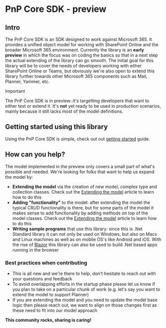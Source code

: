 ﻿# PnP Core SDK - preview

## Intro

The PnP Core SDK is an SDK designed to work against Microsoft 365. It provides a unified object model for working with SharePoint Online and the broader Microsoft 365 environment. Currently the library is an **early preview** in which the focus was on coding the basics so that in a next step the actual extending of the library can go smooth. The initial goal for this library will be to cover the needs of developers working with either SharePoint Online or Teams, but obviously we're also open to extend this library further towards other Microsoft 365 components such as Mail, Planner, Yammer, etc.

> [!Important]
> The PnP Core SDK is in preview: it's targetting developers that want to either test or extend it. It's **not** yet ready to be used in production scenarios, mainly because it still lacks most of the model definitions.

## Getting started using this library

Using the PnP Core SDK is simple, check out out [getting started](consumer/readme.md) guide.

## How can you help?

The model implemented in the preview only covers a small part of what's possible and needed. We're looking for folks that want to help us expand the model by:

- **Extending the model** via the creation of new model, complex type and collection classes. Check out the [Extending the model](contributor/readme.md) article to learn how to do this
- **Adding "functionality"** to the model: after extending the model the typical CRUD functionality is there, but for some parts of the model it makes sense to add functionality by adding methods on top of the model classes. Check out the [Extending the model](contributor/readme.md) article to learn how to do this
- **Writing sample programs** that use this library: since this is .Net Standard library it can not only be used on Windows, but also on Macs and Linux machines as well as on mobile OS's like Android and iOS. With the rise of [Blazor](https://dotnet.microsoft.com/apps/aspnet/web-apps/blazor) this library can also be used to build .Net based apps running in the browser

### Best practices when contributing

- This is all new and we're there to help, don't hesitate to reach out with your questions and feedback
- To avoid overlapping efforts in the startup phase please let us know if you plan to take on a particular chunk of work (e.g. let's say you want to extend the model to support Planner)
- If you are extending the model and you need to update the model base logic then please reach out, we want to align on those changes first as these need to fit into our model approach

**This community rocks, sharing is caring!**